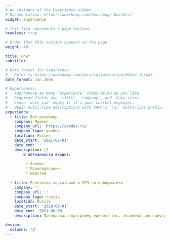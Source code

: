 ```yaml
---
# An instance of the Experience widget.
# Documentation: https://wowchemy.com/docs/page-builder/
widget: experience

# This file represents a page section.
headless: true

# Order that this section appears on the page.
weight: 40

title: Опыт
subtitle:

# Date format for experience
#   Refer to https://wowchemy.com/docs/customization/#date-format
date_format: Jan 2006

# Experiences.
#   Add/remove as many `experience` items below as you like.
#   Required fields are `title`, `company`, and `date_start`.
#   Leave `date_end` empty if it's your current employer.
#   Begin multi-line descriptions with YAML's `|2-` multi-line prefix.
experience:
  - title: Веб-дизайнер
    company: Яндекс
    company_url: 'https://yandex.ru/'
    company_logo: yandex
    location: Россия
    date_start: '2021-02-01'
    date_end: ''
    description: |2-
        В обязанности входит:
        
         * Анализ
         * Моделирование
         * Вёрстка
        
  - title: Репетитор подготовки к ЕГЭ по информатике
    company: ''
    company_url: ''
    company_logo: russia
    location: Russia
    date_start: '2020-09-01'
    date_end: '2021-06-30'
    description: Преподавала программу единого гос. экзамена для выпускников

design:
  columns: '2'
---
```

